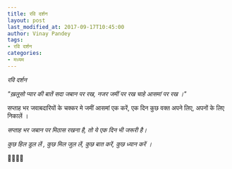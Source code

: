 ```yaml
---
title: रवि दर्शन
layout: post
last_modified_at: 2017-09-17T10:45:00
author: Vinay Pandey
tags:
- रवि दर्शन
categories:
- मध्यम
---
```

*रवि दर्शन*

_"ख़लूसो प्यार की बातें सदा जबान पर रख,_
_नजर जमीं पर रख चाहे आसमां पर रख ।"_

सप्ताह भर जवाबदारियों के चक्कर मे जमीं आसमां एक करें, एक दिन कुछ वक्त अपने लिए, अपनों के लिए निकालें । 

*सप्ताह भर जबान पर मिठास रखना है, तो ये एक दिन भी जरूरी है।*

*कुछ हिल डुल लें ,*
*कुछ मिल जुल लें,*
*कुछ बात करें,*
*कुछ ध्यान करें ।*

🙏🌷🌷🙏


